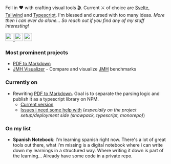 Fell in ❤️ with crafting visual tools 🎬.
Current ⚔️ of choice are [Svelte](https://svelte.dev), [Tailwind](https://tailwindcss.com) and [Typescript](https://www.typescriptlang.org).
I'm blessed and cursed with too many ideas. *More then i can ever do alone... So reach out if you find any of my stuff interesting!*

<a href="https://twitter.com/o_a_e"><img src="https://img.shields.io/badge/twitter-%231DA1F2.svg?&style=for-the-badge&logo=twitter&logoColor=white" height=25>
<a href="https://dev.to/o_a_e"><img src="https://img.shields.io/badge/DEV.TO-%230A0A0A.svg?&style=for-the-badge&logo=dev-dot-to&logoColor=white" height=25></a>
<a href="https://blog.morethan.io"><img src="https://img.shields.io/badge/medium-%2312100E.svg?&style=for-the-badge&logo=medium&logoColor=white" height=25></a>
  
### Most prominent projects

- [PDF to Markdown](https://pdf2md.morethan.io)
- [JMH Visualizer](https://jmh.morethan.io) - Compare and visualize [JMH](https://github.com/openjdk/jmh) benchmarks

### Currently on

- Rewriting [PDF to Markdown](https://github.com/jzillmann/pdf-to-markdown). Goal is to separate the parsing logic and publish it as a typescript library on NPM.
  - [Current version](https://jzillmann.github.io/pdf-to-markdown-staging/) 
  - [Issues i need some help with](https://github.com/jzillmann/pdf-to-markdown/issues?q=is%3Aopen+is%3Aissue+label%3A%22help+wanted%22+milestone%3Av2) (*especially on the project setup/deployment side (snowpack, typescript, monorepo)*)

### On my list

- **Spanish Notebook**: I'm learning spanish right now. There's a lot of great tools out there, what i'm missing is a digital notebook where i can write down my learnings in a structured way. Where writing it down is part of the learning... Already have some code in a private repo.
